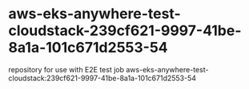 # aws-eks-anywhere-test-cloudstack-239cf621-9997-41be-8a1a-101c671d2553-54
repository for use with E2E test job aws-eks-anywhere-test-cloudstack:239cf621-9997-41be-8a1a-101c671d2553-54
